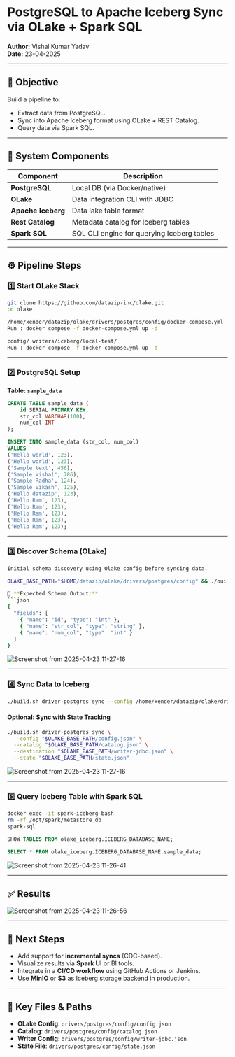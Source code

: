 # PostgreSQL to Apache Iceberg Sync via OLake + Spark SQL

**Author:** Vishal Kumar Yadav  
**Date:** 23-04-2025

---

## 📌 Objective

Build a pipeline to:
- Extract data from PostgreSQL.
- Sync into Apache Iceberg format using OLake + REST Catalog.
- Query data via Spark SQL.

---

## 🧱 System Components

| Component         | Description                                 |
|------------------|---------------------------------------------|
| **PostgreSQL**    | Local DB (via Docker/native)                |
| **OLake**         | Data integration CLI with JDBC              |
| **Apache Iceberg**| Data lake table format                      |
| **Rest Catalog**  | Metadata catalog for Iceberg tables         |
| **Spark SQL**     | SQL CLI engine for querying Iceberg tables  |

---

## ⚙️ Pipeline Steps

### 1️⃣ Start OLake Stack

```bash
git clone https://github.com/datazip-inc/olake.git
cd olake

/home/xender/datazip/olake/drivers/postgres/config/docker-compose.yml
Run : docker compose -f docker-compose.yml up -d

config/ writers/iceberg/local-test/
Run : docker compose -f docker-compose.yml up -d
```

---

### 2️⃣ PostgreSQL Setup

**Table: `sample_data`**

```sql
CREATE TABLE sample_data (
    id SERIAL PRIMARY KEY,
    str_col VARCHAR(100),
    num_col INT
);

INSERT INTO sample_data (str_col, num_col)
VALUES
('Hello world', 123),
('Hello world', 123),
('Sample text', 456),
('Sample Vishal', 786),
('Sample Radha', 124),
('Sample Vikash', 125),
('Hello datazip', 123),
('Hello Ram', 123),
('Hello Ram', 123),
('Hello Ram', 123),
('Hello Ram', 123),
('Hello Ram', 123);
```

---

### 3️⃣ Discover Schema (OLake)

```bash
Initial schema discovery using Olake config before syncing data.

OLAKE_BASE_PATH="$HOME/datazip/olake/drivers/postgres/config" && ./build.sh driver-postgres discover   --config "$OLAKE_BASE_PATH/config.json"

📝 **Expected Schema Output:**
```json
{
  "fields": [
    { "name": "id", "type": "int" },
    { "name": "str_col", "type": "string" },
    { "name": "num_col", "type": "int" }
  ]
}
```
![Screenshot from 2025-04-23 11-27-16](https://github.com/user-attachments/assets/3859dade-a0bd-47de-a449-75afcf8a5773)

---

### 4️⃣ Sync Data to Iceberg

```bash
./build.sh driver-postgres sync --config /home/xender/datazip/olake/drivers/postgres/config/config.json --catalog /home/xender/datazip/olake/drivers/postgres/config/catalog.json --destination /home/xender/datazip/olake/drivers/postgres/config/writer-jdbc.json
```

#### Optional: Sync with State Tracking

```bash
./build.sh driver-postgres sync \
  --config "$OLAKE_BASE_PATH/config.json" \
  --catalog "$OLAKE_BASE_PATH/catalog.json" \
  --destination "$OLAKE_BASE_PATH/writer-jdbc.json" \
  --state "$OLAKE_BASE_PATH/state.json"
```
![Screenshot from 2025-04-23 11-27-16](https://github.com/user-attachments/assets/eed2fc64-f2b0-420d-8bb5-13b08ef74917)

---

### 5️⃣ Query Iceberg Table with Spark SQL

```bash
docker exec -it spark-iceberg bash
rm -rf /opt/spark/metastore_db
spark-sql
```

```sql
SHOW TABLES FROM olake_iceberg.ICEBERG_DATABASE_NAME;

SELECT * FROM olake_iceberg.ICEBERG_DATABASE_NAME.sample_data;
```
![Screenshot from 2025-04-23 11-26-41](https://github.com/user-attachments/assets/21822624-02ad-436a-b8b5-c835465a2922)

---

## ✅ Results


![Screenshot from 2025-04-23 11-26-56](https://github.com/user-attachments/assets/72719629-cd0f-46f7-b7fa-ce928defa909)

---

## 🔁 Next Steps

- Add support for **incremental syncs** (CDC-based).
- Visualize results via **Spark UI** or BI tools.
- Integrate in a **CI/CD workflow** using GitHub Actions or Jenkins.
- Use **MinIO** or **S3** as Iceberg storage backend in production.

---

## 📁 Key Files & Paths

- **OLake Config**: `drivers/postgres/config/config.json`
- **Catalog**: `drivers/postgres/config/catalog.json`
- **Writer Config**: `drivers/postgres/config/writer-jdbc.json`
- **State File**: `drivers/postgres/config/state.json`

